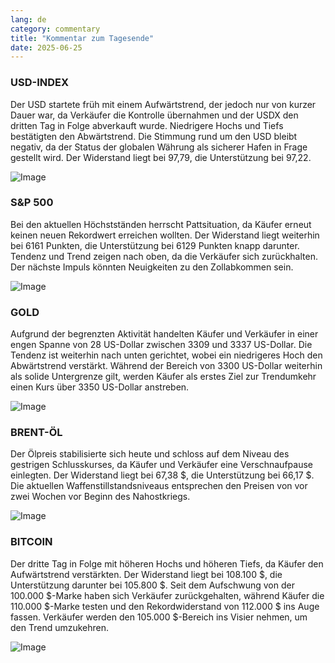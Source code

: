 ```yaml
---
lang: de
category: commentary
title: "Kommentar zum Tagesende"
date: 2025-06-25
---
```


### USD-INDEX

Der USD startete früh mit einem Aufwärtstrend, der jedoch nur von kurzer Dauer war, da Verkäufer die Kontrolle übernahmen und der USDX den dritten Tag in Folge abverkauft wurde. Niedrigere Hochs und Tiefs bestätigten den Abwärtstrend. Die Stimmung rund um den USD bleibt negativ, da der Status der globalen Währung als sicherer Hafen in Frage gestellt wird. Der Widerstand liegt bei 97,79, die Unterstützung bei 97,22.

![Image](https://markleighedu.github.io/img/Jun-2025/25-Jun-2025/usdindex.jpg)

### S&P 500

Bei den aktuellen Höchstständen herrscht Pattsituation, da Käufer erneut keinen neuen Rekordwert erreichen wollten. Der Widerstand liegt weiterhin bei 6161 Punkten, die Unterstützung bei 6129 Punkten knapp darunter. Tendenz und Trend zeigen nach oben, da die Verkäufer sich zurückhalten. Der nächste Impuls könnten Neuigkeiten zu den Zollabkommen sein.

![Image](https://markleighedu.github.io/img/Jun-2025/25-Jun-2025/sp500.jpg)

### GOLD

Aufgrund der begrenzten Aktivität handelten Käufer und Verkäufer in einer engen Spanne von 28 US-Dollar zwischen 3309 und 3337 US-Dollar. Die Tendenz ist weiterhin nach unten gerichtet, wobei ein niedrigeres Hoch den Abwärtstrend verstärkt. Während der Bereich von 3300 US-Dollar weiterhin als solide Untergrenze gilt, werden Käufer als erstes Ziel zur Trendumkehr einen Kurs über 3350 US-Dollar anstreben.

![Image](https://markleighedu.github.io/img/Jun-2025/25-Jun-2025/gold.jpg)

### BRENT-ÖL

Der Ölpreis stabilisierte sich heute und schloss auf dem Niveau des gestrigen Schlusskurses, da Käufer und Verkäufer eine Verschnaufpause einlegten. Der Widerstand liegt bei 67,38 $, die Unterstützung bei 66,17 $. Die aktuellen Waffenstillstandsniveaus entsprechen den Preisen von vor zwei Wochen vor Beginn des Nahostkriegs.

![Image](https://markleighedu.github.io/img/Jun-2025/25-Jun-2025/brentoil.jpg)

### BITCOIN

Der dritte Tag in Folge mit höheren Hochs und höheren Tiefs, da Käufer den Aufwärtstrend verstärkten. Der Widerstand liegt bei 108.100 $, die Unterstützung darunter bei 105.800 $. Seit dem Aufschwung von der 100.000 $-Marke haben sich Verkäufer zurückgehalten, während Käufer die 110.000 $-Marke testen und den Rekordwiderstand von 112.000 $ ins Auge fassen. Verkäufer werden den 105.000 $-Bereich ins Visier nehmen, um den Trend umzukehren.

![Image](https://markleighedu.github.io/img/Jun-2025/25-Jun-2025/bitcoin.jpg)

